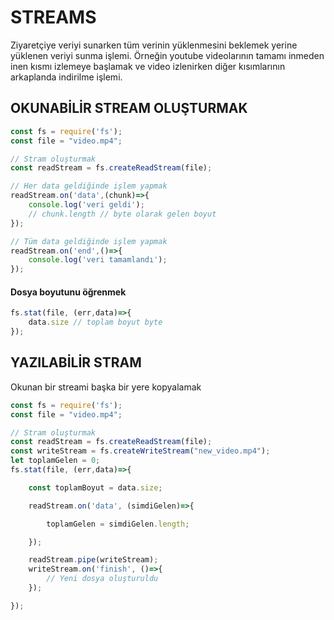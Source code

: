 # STREAMS
Ziyaretçiye veriyi sunarken tüm verinin yüklenmesini beklemek yerine yüklenen veriyi sunma işlemi.
Örneğin youtube videolarının tamamı inmeden inen kısmı izlemeye başlamak ve video izlenirken diğer kısımlarının arkaplanda indirilme işlemi.


## OKUNABİLİR STREAM OLUŞTURMAK
```javascript
const fs = require('fs');
const file = "video.mp4";

// Stram oluşturmak
const readStream = fs.createReadStream(file);

// Her data geldiğinde işlem yapmak
readStream.on('data',(chunk)=>{
    console.log('veri geldi');
    // chunk.length // byte olarak gelen boyut
});

// Tüm data geldiğinde işlem yapmak
readStream.on('end',()=>{
    console.log('veri tamamlandı');
});

```

#### Dosya boyutunu öğrenmek
```javascript
fs.stat(file, (err,data)=>{
    data.size // toplam boyut byte
});
```

## YAZILABİLİR STRAM
Okunan bir streami başka bir yere kopyalamak
```javascript
const fs = require('fs');
const file = "video.mp4";

// Stram oluşturmak
const readStream = fs.createReadStream(file);
const writeStream = fs.createWriteStream("new_video.mp4");
let toplamGelen = 0;
fs.stat(file, (err,data)=>{

    const toplamBoyut = data.size;

    readStream.on('data', (simdiGelen)=>{

        toplamGelen = simdiGelen.length;

    });

    readStream.pipe(writeStream);
    writeStream.on('finish', ()=>{
        // Yeni dosya oluşturuldu
    });

});
```



```javascript
```




















































#
